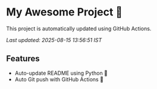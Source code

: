 # My Awesome Project 🚀

This project is automatically updated using GitHub Actions.

_Last updated: 2025-08-15 13:56:51 IST_

## Features
- Auto-update README using Python 🐍
- Auto Git push with GitHub Actions 🤖
